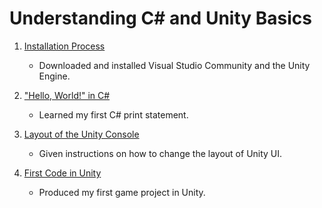 # Understanding C# and Unity Basics


1. [Installation Process](Installation/notes.md)
    - Downloaded and installed Visual Studio Community and the Unity Engine. 

2. ["Hello, World!" in C#](Exercise1/notes.md)
    - Learned my first C# print statement.

3. [Layout of the Unity Console](UnityConsole/notes.md)
    - Given instructions on how to change the layout of Unity UI.

4. [First Code in Unity](FirstUnity/notes.md)
    - Produced my first game project in Unity.